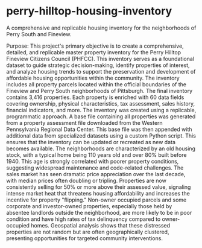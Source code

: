 # perry-hilltop-housing-inventory
A comprehensive and replicable housing inventory for the neighborhoods of Perry South and Fineview.

Purpose:
This project's primary objective is to create a comprehensive, detailed, and replicable master property inventory for the Perry Hilltop Fineview Citizens Council (PHFCC). This inventory serves as a foundational dataset to guide strategic decision-making, identify properties of interest, and analyze housing trends to support the preservation and development of affordable housing opportunities within the community. The inventory includes all property parcels located within the official boundaries of the Fineview and Perry South neighborhoods of Pittsburgh. The final inventory contains 3,416 properties. Each property is enriched with 60 data fields covering ownership, physical characteristics, tax assessment, sales history, financial indicators, and more. The inventory was created using a replicable, programmatic approach. A base file containing all properties was generated from a property assessment file downloaded from the Western Pennsylvania Regional Data Center. This base file was then appended with additional data from specialized datasets using a custom Python script. This ensures that the inventory can be updated or recreated as new data becomes available. The neighborhoods are characterized by an old housing stock, with a typical home being 110 years old and over 80% built before 1940. This age is strongly correlated with poorer property conditions, suggesting widespread maintenance and code-related challenges. The sales market has seen dramatic price appreciation over the last decade, with median prices often doubling or tripling. Properties are now consistently selling for 50% or more above their assessed value, signaling intense market heat that threatens housing affordability and increases the incentive for property "flipping." Non-owner occupied parcels and some corporate and investor-owned properties, especially those held by absentee landlords outside the neighborhood, are more likely to be in poor condition and have high rates of tax delinquency compared to owner-occupied homes. Geospatial analysis shows that these distressed properties are not random but are often geographically clustered, presenting opportunities for targeted community interventions.
